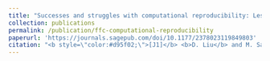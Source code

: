 ```yaml
---
title: "Successes and struggles with computational reproducibility: Lessons from the Fragile Families Challenge"
collection: publications
permalink: /publication/ffc-computational-reproducibility
paperurl: 'https://journals.sagepub.com/doi/10.1177/2378023119849803'
citation: "<b style=\"color:#d95f02;\">[J1]</b> <b>D. Liu</b> and M. Salganik. <i>Successes and struggles with computational reproducibility: Lessons from the Fragile Families Challenge</i>. Socius 5, (2019): 1-21."
---
```


<!-- 'Liu, D., & Salganik, M. (2019, March 15). <b>Successes and struggles with computational reproducibility: Lessons from the Fragile Families Challenge.</b> https://doi.org/10.1177/2378023119849803' -->